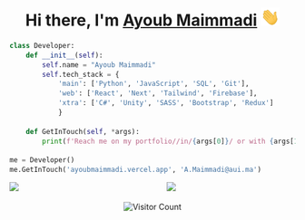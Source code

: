 <h1 align="center">Hi there, I'm <a href="https://ayoubmaimmadi.vercel.app/" target="_blank">Ayoub Maimmadi</a> <img
src="https://raw.githubusercontent.com/AyoubMaimmadi/AyoubMaimmadi/master/images/Hi.gif" height="32" /></h1>
    
```python
class Developer:
    def __init__(self):
        self.name = "Ayoub Maimmadi"
        self.tech_stack = {
            'main': ['Python', 'JavaScript', 'SQL', 'Git'],
            'web': ['React', 'Next', 'Tailwind', 'Firebase'],
            'xtra': ['C#', 'Unity', 'SASS', 'Bootstrap', 'Redux']
            }

    def GetInTouch(self, *args):
        print(f'Reach me on my portfolio//in/{args[0]}/ or with {args[1]}.')

me = Developer()
me.GetInTouch('ayoubmaimmadi.vercel.app', 'A.Maimmadi@aui.ma')

```
<img  src="https://github-readme-stats.vercel.app/api?username=AyoubMaimmadi&show_icons=true&hide_border=true&theme=dark" width="45%" align="right" >
<img  src="https://github-readme-streak-stats.herokuapp.com/?user=AyoubMaimmadi&theme=dark" width="45%" >

<p align="center">
  <img src="https://profile-counter.glitch.me/AyoubMaimmadi/count.svg" alt="Visitor Count" align="center" />
</p>

